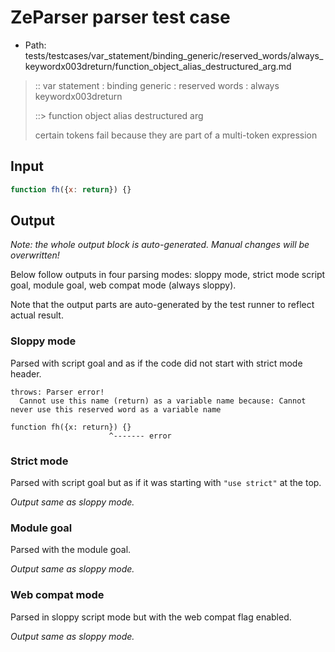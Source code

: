 # ZeParser parser test case

- Path: tests/testcases/var_statement/binding_generic/reserved_words/always_keywordx003dreturn/function_object_alias_destructured_arg.md

> :: var statement : binding generic : reserved words : always keywordx003dreturn
>
> ::> function object alias destructured arg
>
> certain tokens fail because they are part of a multi-token expression

## Input

`````js
function fh({x: return}) {}
`````

## Output

_Note: the whole output block is auto-generated. Manual changes will be overwritten!_

Below follow outputs in four parsing modes: sloppy mode, strict mode script goal, module goal, web compat mode (always sloppy).

Note that the output parts are auto-generated by the test runner to reflect actual result.

### Sloppy mode

Parsed with script goal and as if the code did not start with strict mode header.

`````
throws: Parser error!
  Cannot use this name (return) as a variable name because: Cannot never use this reserved word as a variable name

function fh({x: return}) {}
                      ^------- error
`````

### Strict mode

Parsed with script goal but as if it was starting with `"use strict"` at the top.

_Output same as sloppy mode._

### Module goal

Parsed with the module goal.

_Output same as sloppy mode._

### Web compat mode

Parsed in sloppy script mode but with the web compat flag enabled.

_Output same as sloppy mode._
